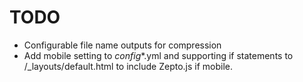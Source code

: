 # TODO

* Configurable file name outputs for compression
* Add mobile setting to _config_*.yml and supporting if statements to /_layouts/default.html to include Zepto.js if mobile.
